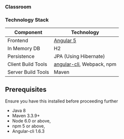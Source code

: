 
### Classroom

### Technology Stack
Component         | Technology
---               | ---
Frontend          | [Angular 5](https://github.com/angular/angular)
In Memory DB      | H2
Persistence       | JPA (Using Hibernate)
Client Build Tools| [angular-cli](https://github.com/angular/angular-cli), Webpack, npm
Server Build Tools| Maven

## Prerequisites
Ensure you have this installed before proceeding further
- Java 8
- Maven 3.3.9+
- Node 6.0 or above,
- npm 5 or above,
- Angular-cli 1.6.3
